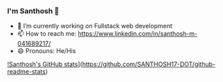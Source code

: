 ### I'm Santhosh 👋

- 🔭 I’m currently working on Fullstack web development
- 📫 How to reach me: https://www.linkedin.com/in/santhosh-m-041689217/
- 😄 Pronouns: He/His

[!Santhosh's GitHub stats](https://github-readme-stats.vercel.app/api?username=SANTHOSH17-DOT)](https://github.com/SANTHOSH17-DOT/github-readme-stats)
